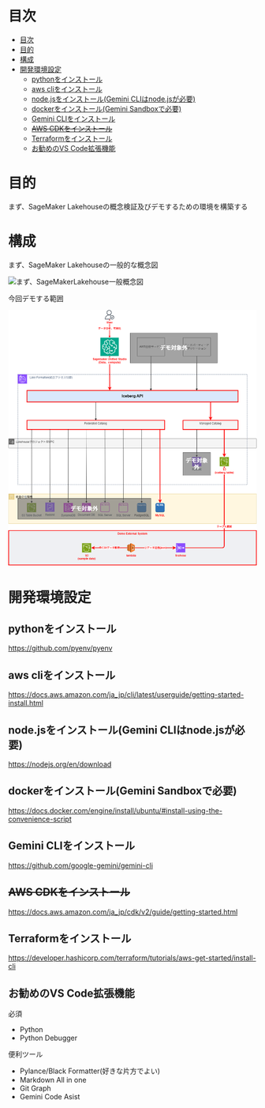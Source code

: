 # 目次

- [目次](#目次)
- [目的](#目的)
- [構成](#構成)
- [開発環境設定](#開発環境設定)
  - [pythonをインストール](#pythonをインストール)
  - [aws cliをインストール](#aws-cliをインストール)
  - [node.jsをインストール(Gemini CLIはnode.jsが必要)](#nodejsをインストールgemini-cliはnodejsが必要)
  - [dockerをインストール(Gemini Sandboxで必要)](#dockerをインストールgemini-sandboxで必要)
  - [Gemini CLIをインストール](#gemini-cliをインストール)
  - [~~AWS CDKをインストール~~](#aws-cdkをインストール)
  - [Terraformをインストール](#terraformをインストール)
  - [お勧めのVS Code拡張機能](#お勧めのvs-code拡張機能)

# 目的

まず、SageMaker Lakehouseの概念検証及びデモするための環境を構築する

# 構成

まず、SageMaker Lakehouseの一般的な概念図

![まず、SageMakerLakehouse一般概念図](docs/まず、SageMakerLakehouse一般概念図.drawio.png)

今回デモする範囲

![システム構成](docs/AWS構成図.drawio.png)

# 開発環境設定

## pythonをインストール

https://github.com/pyenv/pyenv

## aws cliをインストール

https://docs.aws.amazon.com/ja_jp/cli/latest/userguide/getting-started-install.html

## node.jsをインストール(Gemini CLIはnode.jsが必要)

https://nodejs.org/en/download

## dockerをインストール(Gemini Sandboxで必要)

https://docs.docker.com/engine/install/ubuntu/#install-using-the-convenience-script

## Gemini CLIをインストール

https://github.com/google-gemini/gemini-cli

## ~~AWS CDKをインストール~~

https://docs.aws.amazon.com/ja_jp/cdk/v2/guide/getting-started.html

## Terraformをインストール

https://developer.hashicorp.com/terraform/tutorials/aws-get-started/install-cli

## お勧めのVS Code拡張機能

必須
- Python
- Python Debugger

便利ツール
- Pylance/Black Formatter(好きな片方でよい)
- Markdown All in one
- Git Graph
- Gemini Code Asist
